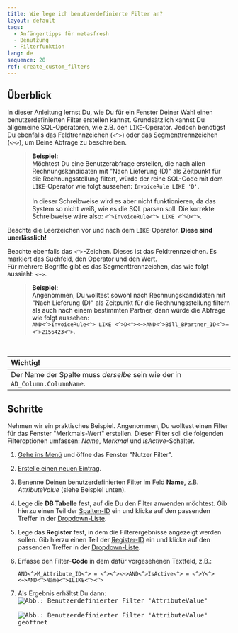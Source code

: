 ```yaml
---
title: Wie lege ich benutzerdefinierte Filter an?
layout: default
tags:
  - Anfängertipps für metasfresh
  - Benutzung
  - Filterfunktion
lang: de
sequence: 20
ref: create_custom_filters
---
```


## Überblick
In dieser Anleitung lernst Du, wie Du für ein Fenster Deiner Wahl einen benutzerdefinierten Filter erstellen kannst. Grundsätzlich kannst Du allgemeine SQL-Operatoren, wie z.B. den `LIKE`-Operator. Jedoch benötigst Du ebenfalls das Feldtrennzeichen (`<^>`) oder das Segmenttrennzeichen (`<~>`), um Deine Abfrage zu beschreiben.

<p style="margin-left: 40px; padding-left: 15px; border-left: 1px solid #dedede;">
<strong>Beispiel:</strong><br>
Möchtest Du eine Benutzerabfrage erstellen, die nach allen Rechnungskandidaten mit "Nach Lieferung (D)" als Zeitpunkt für die Rechnungsstellung filtert, würde der reine SQL-Code mit dem <code>LIKE</code>-Operator wie folgt aussehen: <code>InvoiceRule LIKE 'D'</code>.<br><br>
In dieser Schreibweise wird es aber nicht funktionieren, da das System so nicht weiß, wie es die SQL parsen soll. Die korrekte Schreibweise wäre also: <code><^>InvoiceRule<^> LIKE <^>D<^></code>.
</p>

<i class="ion-alert"></i>Beachte die Leerzeichen vor und nach dem `LIKE`-Operator. **Diese sind unerlässlich!**

<i class="ion-alert"></i>Beachte ebenfalls das `<^>`-Zeichen. Dieses ist das Feldtrennzeichen. Es markiert das Suchfeld, den Operator und den Wert.<br>
Für mehrere Begriffe gibt es das Segmenttrennzeichen, das wie folgt aussieht: `<~>`.


<p style="margin-left: 40px; padding-left: 15px; border-left: 1px solid #dedede;">
<strong>Beispiel:</strong><br>
Angenommen, Du wolltest sowohl nach Rechnungskandidaten mit "Nach Lieferung (D)" als Zeitpunkt für die Rechnungsstellung filtern als auch nach einem bestimmten Partner, dann würde die Abfrage wie folgt aussehen:<br>
<code>AND<^>InvoiceRule<^> LIKE <^>D<^><~>AND<^>Bill_BPartner_ID<^>=<^>2156423<^></code>.
</p><br>

| **Wichtig!** |
| :--- |
| Der Name der Spalte muss *derselbe* sein wie der in `AD_Column.ColumnName`. |

## Schritte
Nehmen wir ein praktisches Beispiel. Angenommen, Du wolltest einen Filter für das Fenster "Merkmals-Wert" erstellen. Dieser Filter soll die folgenden Filteroptionen umfassen: *Name*, *Merkmal* und *IsActive*-Schalter.

1. [Gehe ins Menü](Menu) und öffne das Fenster "Nutzer Filter".
1. [Erstelle einen neuen Eintrag](Neuer_Datensatz_Fenster_Webui).
1. Benenne Deinen benutzerdefinierten Filter im Feld **Name**, z.B. *AttributeValue* (siehe Beispiel unten).
1. Lege die **DB Tabelle** fest, auf die Du den Filter anwenden möchtest. Gib hierzu einen Teil der <abbr title="AD_Table_ID">Spalten-ID</abbr> ein und klicke auf den passenden Treffer in der <a href="Keyboard_Shortcuts_Liste#dropdown" title="Dynamisches Suchfeld (Autocomplete)">Dropdown-Liste</a>.
1. Lege das **Register** fest, in dem die Filterergebnisse angezeigt werden sollen. Gib hierzu einen Teil der <abbr title="AD_Tab_ID">Register-ID</abbr> ein und klicke auf den passenden Treffer in der <a href="Keyboard_Shortcuts_Liste#dropdown" title="Dynamisches Suchfeld (Autocomplete)">Dropdown-Liste</a>.
1. Erfasse den Filter-**Code** in dem dafür vorgesehenen Textfeld, z.B.:

   ```
   AND<^>M_Attribute_ID<^> = <^><^><~>AND<^>IsActive<^> = <^>Y<^><~>AND<^>Name<^>ILIKE<^><^>
   ```

1. Als Ergebnis erhältst Du dann:<br>
  <kbd><img src="https://user-images.githubusercontent.com/15378036/70226875-45935380-175a-11ea-9083-090e6b875989.png" alt="Abb.: Benutzerdefinierter Filter 'AttributeValue'"></kbd>
  <br><br>
  <kbd><img src="https://user-images.githubusercontent.com/15378036/70226881-4cba6180-175a-11ea-951d-27454d572441.png" alt="Abb.: Benutzerdefinierter Filter 'AttributeValue' geöffnet"></kbd>
